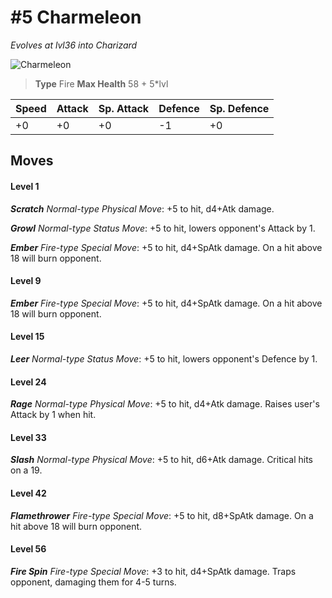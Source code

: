 # #5 Charmeleon
*Evolves at lvl36 into Charizard*

![Charmeleon](https://img.pokemondb.net/sprites/home/normal/1x/charmeleon.png)

> **Type** Fire
> **Max Health** 58 + 5\*lvl

| Speed | Attack | Sp. Attack | Defence | Sp. Defence |
| ----- | ------ | ---------- | ------- | ----------- |
| +0 | +0 | +0 | -1 | +0 |

## Moves
#### Level 1

***Scratch** Normal-type Physical Move*: +5 to hit, d4+Atk damage. 

***Growl** Normal-type Status Move*: +5 to hit, lowers opponent's Attack by 1.

***Ember** Fire-type Special Move*: +5 to hit, d4+SpAtk damage. On a hit above 18 will burn opponent.
#### Level 9

***Ember** Fire-type Special Move*: +5 to hit, d4+SpAtk damage. On a hit above 18 will burn opponent.
#### Level 15

***Leer** Normal-type Status Move*: +5 to hit, lowers opponent's Defence by 1.
#### Level 24

***Rage** Normal-type Physical Move*: +5 to hit, d4+Atk damage. Raises user's Attack by 1 when hit.
#### Level 33

***Slash** Normal-type Physical Move*: +5 to hit, d6+Atk damage. Critical hits on a 19.
#### Level 42

***Flamethrower** Fire-type Special Move*: +5 to hit, d8+SpAtk damage. On a hit above 18 will burn opponent.
#### Level 56

***Fire Spin** Fire-type Special Move*: +3 to hit, d4+SpAtk damage. Traps opponent, damaging them for 4-5 turns.

